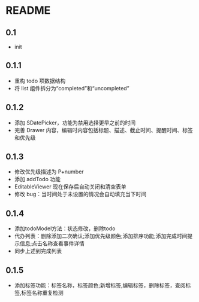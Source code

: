 # README

## 0.1 
- init
## 0.1.1 
- 重构 todo 项数据结构
- 将 list 组件拆分为“completed”和“uncompleted”
## 0.1.2
- 添加 SDatePicker，功能为禁用选择更早之前的时间
- 完善 Drawer 内容，编辑时内容包括标题、描述、截止时间、提醒时间、标签和优先级
## 0.1.3
- 修改优先级描述为 P+number
- 添加 addTodo 功能
- EditableViewer 现在保存后自动关闭和清空表单
- 修改 bug：当时间处于未设置的情况会自动填充当下时间
## 0.1.4
- 添加todoModel方法：状态修改，删除todo
- 代办列表：删除添加二次确认;添加优先级颜色;添加排序功能;添加完成时间提示信息;点击名称查看事件详情
- 同步上述到完成列表
## 0.1.5
- 添加标签功能：标签名称，标签颜色;新增标签,编辑标签，删除标签，查阅标签,标签名称重复检测